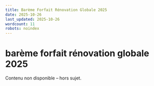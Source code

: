 ```yaml
---
title: Barème Forfait Rénovation Globale 2025
date: 2025-10-26
last_updated: 2025-10-26
wordcount: 11
robots: noindex
---
```


# barème forfait rénovation globale 2025

Contenu non disponible – hors sujet.